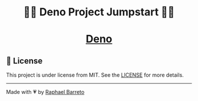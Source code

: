 <h1 align="center">🐱‍🐉 Deno Project Jumpstart 🐱‍🐉</h1>

<h1 align="center">

[Deno](https://deno.land/)

</h1>

## 🧾 License

This project is under license from MIT. See the [LICENSE](LICENSE.md) for more details.

---

Made with 💗 by [Raphael Barreto](https://bit.ly/contato-linkedin)

